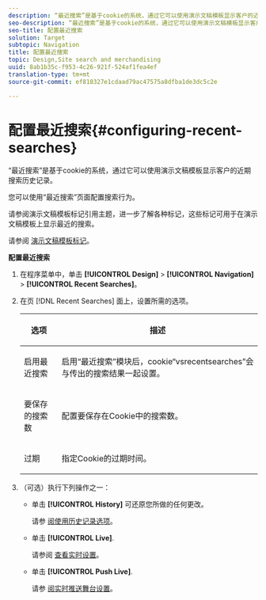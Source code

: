 ```yaml
---
description: “最近搜索”是基于cookie的系统，通过它可以使用演示文稿模板显示客户的近期搜索历史记录。
seo-description: “最近搜索”是基于cookie的系统，通过它可以使用演示文稿模板显示客户的近期搜索历史记录。
seo-title: 配置最近搜索
solution: Target
subtopic: Navigation
title: 配置最近搜索
topic: Design,Site search and merchandising
uuid: 8ab1b35c-f953-4c26-921f-524af1fea4ef
translation-type: tm+mt
source-git-commit: ef818327e1cdaad79ac47575a8dfba1de3dc5c2e

---
```



# 配置最近搜索{#configuring-recent-searches}

“最近搜索”是基于cookie的系统，通过它可以使用演示文稿模板显示客户的近期搜索历史记录。

您可以使用“最近搜索”页面配置搜索行为。

请参阅演示文稿模板标记引用主题，进一步了解各种标记，这些标记可用于在演示文稿模板上显示最近的搜索。

请参阅 [演示文稿模板标记](../c-appendices/c-templates.md#reference_F1BBF616BCEC4AD7B2548ECD3CA74C64)。

**配置最近搜索**

1. 在程序菜单中，单击 **[!UICONTROL Design]** > **[!UICONTROL Navigation]** > **[!UICONTROL Recent Searches]**。
1. 在页 [!DNL Recent Searches] 面上，设置所需的选项。

   <!-- 
   
   r_recent_searches_options.xml
   
   -->

   <table> 
    <thead> 
      <tr> 
      <th colname="col1" class="entry"> <p>选项 </p> </th> 
      <th colname="col2" class="entry"> <p>描述 </p> </th> 
      </tr> 
    </thead>
    <tbody> 
      <tr> 
      <td colname="col1"> <p>启用最近搜索 </p> </td> 
      <td colname="col2"> <p> 启用“最近搜索”模块后，cookie“vsrecentsearches”会与传出的搜索结果一起设置。 </p> </td> 
      </tr> 
      <tr> 
      <td colname="col1"> <p>要保存的搜索数 </p> </td> 
      <td colname="col2"> <p>配置要保存在Cookie中的搜索数。 </p> </td> 
      </tr> 
      <tr> 
      <td colname="col1"> <p>过期 </p> </td> 
      <td colname="col2"> <p>指定Cookie的过期时间。 </p> </td> 
      </tr> 
    </tbody> 
    </table>

1. （可选）执行下列操作之一：

   * 单击 **[!UICONTROL History]** 可还原您所做的任何更改。

      请参 [阅使用历史记录选项](../t-using-the-history-option.md#task_70DD3F87A67242BBBD2CB27156F43002)。

   * 单击 **[!UICONTROL Live]**.

      请参阅 [查看实时设置](../c-about-staging.md#task_401A0EBDB5DB4D4CA933CBA7BECDC10F)。

   * 单击 **[!UICONTROL Push Live]**.

      请参 [阅实时推送舞台设置](../c-about-staging.md#task_44306783B4C0408AAA58B471DAF2D9A4)。

